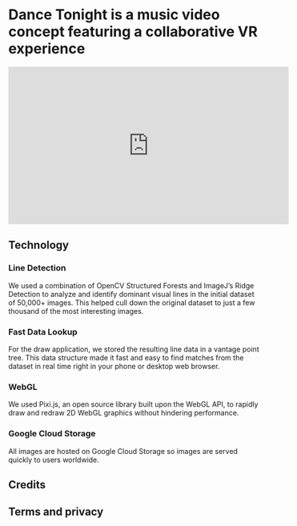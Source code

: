 # Dance Tonight is a music video concept featuring a collaborative VR experience

<div class="video-container">
<iframe width="560" height="315" src="https://www.youtube.com/embed/WdL_IsD646I" frameborder="0" allowfullscreen></iframe>
</div>

## Technology

### Line Detection
We used a combination of OpenCV Structured Forests and ImageJ’s Ridge Detection to analyze and identify dominant visual lines in the initial dataset of 50,000+ images. This helped cull down the original dataset to just a few thousand of the most interesting images.

### Fast Data Lookup
For the draw application, we stored the resulting line data in a vantage point tree. This data structure made it fast and easy to find matches from the dataset in real time right in your phone or desktop web browser.

### WebGL
We used Pixi.js, an open source library built upon the WebGL API, to rapidly draw and redraw 2D WebGL graphics without hindering performance.

### Google Cloud Storage
All images are hosted on Google Cloud Storage so images are served quickly to users worldwide.

## Credits

## Terms and privacy
